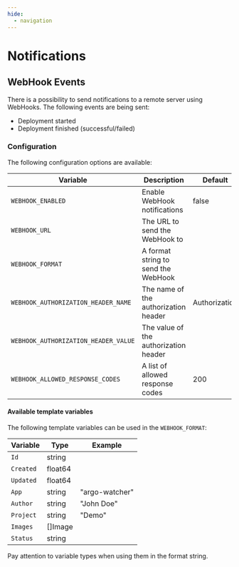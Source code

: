 ```yaml
---
hide:
  - navigation
---
```


# Notifications

## WebHook Events

There is a possibility to send notifications to a remote server using WebHooks. The following events are being sent:

- Deployment started
- Deployment finished (successful/failed)

### Configuration

The following configuration options are available:

| Variable                             | Description                           | Default       | Example                                       |
|--------------------------------------|---------------------------------------|---------------|-----------------------------------------------|
| `WEBHOOK_ENABLED`                    | Enable WebHook notifications          | false         |                                               |
| `WEBHOOK_URL`                        | The URL to send the WebHook to        |               | https://example.com/events                    |
| `WEBHOOK_FORMAT`                     | A format string to send the WebHook   |               | `{"app": "{{.App}}","status": "{{.Status}}"}` |
| `WEBHOOK_AUTHORIZATION_HEADER_NAME`  | The name of the authorization header  | Authorization |                                               |
| `WEBHOOK_AUTHORIZATION_HEADER_VALUE` | The value of the authorization header |               | Bearer token                                  |
| `WEBHOOK_ALLOWED_RESPONSE_CODES`     | A list of allowed response codes      | 200           | 200,201,202                                   |

#### Available template variables

The following template variables can be used in the `WEBHOOK_FORMAT`:

| Variable  | Type    | Example        |
|-----------|---------|----------------|
| `Id`      | string  |                |
| `Created` | float64 |                |
| `Updated` | float64 |                |
| `App`     | string  | "argo-watcher" |
| `Author`  | string  | "John Doe"     |
| `Project` | string  | "Demo"         |
| `Images`  | []Image |                |
| `Status`  | string  |                |

Pay attention to variable types when using them in the format string.
